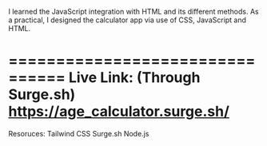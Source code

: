 I learned the JavaScript integration with HTML and its different methods. As a practical, I designed the calculator app via use of CSS, JavaScript and HTML.

================================
Live Link: (Through Surge.sh)
https://age_calculator.surge.sh/
================================

Resoruces:
Tailwind
CSS
Surge.sh
Node.js
